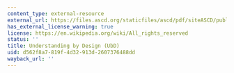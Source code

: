 ```yaml
---
content_type: external-resource
external_url: https://files.ascd.org/staticfiles/ascd/pdf/siteASCD/publications/UbD_WhitePaper0312.pdf
has_external_license_warning: true
license: https://en.wikipedia.org/wiki/All_rights_reserved
status: ''
title: Understanding by Design (UbD)
uid: d562f8a7-819f-4d32-913d-2607376488dd
wayback_url: ''
---
```

